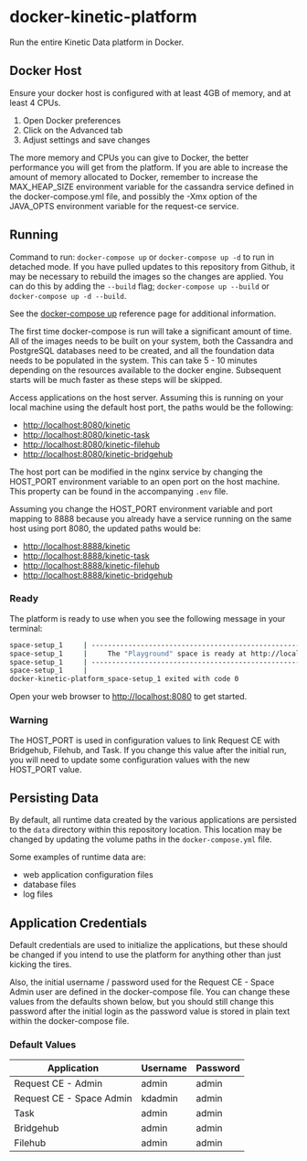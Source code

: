 # docker-kinetic-platform

Run the entire Kinetic Data platform in Docker.

## Docker Host

Ensure your docker host is configured with at least 4GB of memory, and at least 4 CPUs.

1.  Open Docker preferences
2.  Click on the Advanced tab
3.  Adjust settings and save changes

The more memory and CPUs you can give to Docker, the better performance you will get from the platform. If you are able to increase the amount of memory allocated to Docker, remember to increase the MAX_HEAP_SIZE environment variable for the cassandra service defined in the docker-compose.yml file, and possibly the -Xmx option of the JAVA_OPTS environment variable for the request-ce service.

## Running

Command to run: `docker-compose up` or `docker-compose up -d` to run in detached mode. If you have pulled updates to this repository from Github, it may be necessary to rebuild the images so the changes are applied. You can do this by adding the `--build` flag; `docker-compose up --build` or `docker-compose up -d --build`.

See the [docker-compose up](https://docs.docker.com/compose/reference/up/) reference page for additional information.

The first time docker-compose is run will take a significant amount of time.  All of the images needs to be built on your system, both the Cassandra and PostgreSQL databases need to be created, and all the foundation data needs to be populated in the system.  This can take 5 - 10 minutes depending on the resources available to the docker engine.  Subsequent starts will be much faster as these steps will be skipped.

Access applications on the host server. Assuming this is running on your local machine using the default host port, the paths would be the following:

* <http://localhost:8080/kinetic>
* <http://localhost:8080/kinetic-task>
* <http://localhost:8080/kinetic-filehub>
* <http://localhost:8080/kinetic-bridgehub>

The host port can be modified in the nginx service by changing the HOST_PORT environment variable to an open port on the host machine. This property can be found in the accompanying `.env` file.

Assuming you change the HOST_PORT environment variable and port mapping to 8888 because you already have a service running on the same host using port 8080, the updated paths would be:

* <http://localhost:8888/kinetic>
* <http://localhost:8888/kinetic-task>
* <http://localhost:8888/kinetic-filehub>
* <http://localhost:8888/kinetic-bridgehub>

### Ready

The platform is ready to use when you see the following message in your terminal:

```bash
space-setup_1     | ---------------------------------------------------------------------
space-setup_1     | 	The "Playground" space is ready at http://localhost:8080
space-setup_1     | ---------------------------------------------------------------------
space-setup_1     | 
docker-kinetic-platform_space-setup_1 exited with code 0
```

Open your web browser to <http://localhost:8080> to get started.

### Warning

The HOST_PORT is used in configuration values to link Request CE with Bridgehub, Filehub, and Task.  If you change this value after the initial run, you will need to update some configuration values with the new HOST_PORT value.

## Persisting Data

By default, all runtime data created by the various applications are persisted to the `data` directory within this repository location. This location may be changed by updating the volume paths in the `docker-compose.yml` file.

Some examples of runtime data are:

* web application configuration files
* database files
* log files

## Application Credentials

Default credentials are used to initialize the applications, but these should be changed if you intend to use the platform for anything other than just kicking the tires.

Also, the initial username / password used for the Request CE - Space Admin user are defined in the docker-compose file. You can change these values from the defaults shown below, but you should still change this password after the initial login as the password value is stored in plain text within the docker-compose file.

### Default Values

| Application              | Username | Password |
| ------------------------ | -------- | -------- |
| Request CE - Admin       | admin    | admin    |
| Request CE - Space Admin | kdadmin  | admin    |
| Task                     | admin    | admin    |
| Bridgehub                | admin    | admin    |
| Filehub                  | admin    | admin    |
